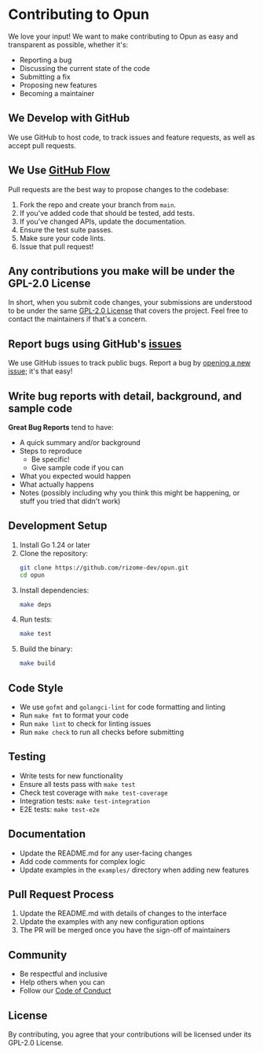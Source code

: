 # Contributing to Opun

We love your input! We want to make contributing to Opun as easy and transparent as possible, whether it's:

- Reporting a bug
- Discussing the current state of the code
- Submitting a fix
- Proposing new features
- Becoming a maintainer

## We Develop with GitHub
We use GitHub to host code, to track issues and feature requests, as well as accept pull requests.

## We Use [GitHub Flow](https://guides.github.com/introduction/flow/index.html)
Pull requests are the best way to propose changes to the codebase:

1. Fork the repo and create your branch from `main`.
2. If you've added code that should be tested, add tests.
3. If you've changed APIs, update the documentation.
4. Ensure the test suite passes.
5. Make sure your code lints.
6. Issue that pull request!

## Any contributions you make will be under the GPL-2.0 License
In short, when you submit code changes, your submissions are understood to be under the same [GPL-2.0 License](LICENSE) that covers the project. Feel free to contact the maintainers if that's a concern.

## Report bugs using GitHub's [issues](https://github.com/rizome-dev/opun/issues)
We use GitHub issues to track public bugs. Report a bug by [opening a new issue](https://github.com/rizome-dev/opun/issues/new); it's that easy!

## Write bug reports with detail, background, and sample code

**Great Bug Reports** tend to have:

- A quick summary and/or background
- Steps to reproduce
  - Be specific!
  - Give sample code if you can
- What you expected would happen
- What actually happens
- Notes (possibly including why you think this might be happening, or stuff you tried that didn't work)

## Development Setup

1. Install Go 1.24 or later
2. Clone the repository:
   ```bash
   git clone https://github.com/rizome-dev/opun.git
   cd opun
   ```
3. Install dependencies:
   ```bash
   make deps
   ```
4. Run tests:
   ```bash
   make test
   ```
5. Build the binary:
   ```bash
   make build
   ```

## Code Style

- We use `gofmt` and `golangci-lint` for code formatting and linting
- Run `make fmt` to format your code
- Run `make lint` to check for linting issues
- Run `make check` to run all checks before submitting

## Testing

- Write tests for new functionality
- Ensure all tests pass with `make test`
- Check test coverage with `make test-coverage`
- Integration tests: `make test-integration`
- E2E tests: `make test-e2e`

## Documentation

- Update the README.md for any user-facing changes
- Add code comments for complex logic
- Update examples in the `examples/` directory when adding new features

## Pull Request Process

1. Update the README.md with details of changes to the interface
2. Update the examples with any new configuration options
3. The PR will be merged once you have the sign-off of maintainers

## Community

- Be respectful and inclusive
- Help others when you can
- Follow our [Code of Conduct](CODE_OF_CONDUCT.md)

## License
By contributing, you agree that your contributions will be licensed under its GPL-2.0 License.